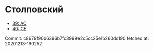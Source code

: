 # Столповский
- [39: AC](39.md)
- [40: CE](40.md)

Commit: c8679f90b6396b7fc3999e2c5cc25e1b260dc190
 fetched at: 20201213-190252
